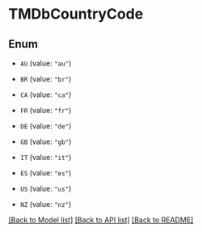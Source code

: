 # TMDbCountryCode

## Enum


* `AU` (value: `"au"`)

* `BR` (value: `"br"`)

* `CA` (value: `"ca"`)

* `FR` (value: `"fr"`)

* `DE` (value: `"de"`)

* `GB` (value: `"gb"`)

* `IT` (value: `"it"`)

* `ES` (value: `"es"`)

* `US` (value: `"us"`)

* `NZ` (value: `"nz"`)


[[Back to Model list]](../README.md#documentation-for-models) [[Back to API list]](../README.md#documentation-for-api-endpoints) [[Back to README]](../README.md)


